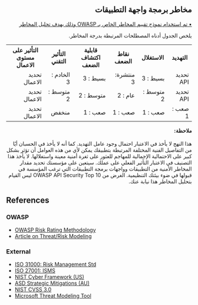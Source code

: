 <h2 dir='rtl' align='right'>مخاطر برمجة واجهة التطبيقات</h2>

[<p dir='rtl' align='right'>▪️ تم استخدام نموذج تقييم المخاطر الخاص بـ OWASP وذلك بهدف تحليل المخاطر  </p>](0x03-introduction.md)

<p dir='rtl' align='right'>يلخص الجدول أدناه المصطلحات المرتبطة بدرجة المخاطر. 
 
 

<table dir='rtl' align="right">
<tr>
<th>التهديد </th>
<th> الاستغلال </th>
<th> نقاط الضعف </th>
<th> قابلية اكتشاف الضعف </th>
<th> التأثير التقني </th>
<th> التأثير على مستوى الاعمال </th>
<tr>
</tr> 
<td> تحديد API  </td> 
<td> بسيط : 3 </td> 
<td> منتشرة: 3 </td> 
<td> بسيط : 3 </td> 
<td> الخادم : 3 </td> 
<td> تحديد الاعمال </td>
</tr> 
<td> تحديد API </td> 
<td> متوسط : 2 </td> 
<td> عام : 2 </td> 
<td> متوسط : 2 </td> 
<td> متوسط : 2  </td> 
<td> تحديد الاعمال </td> 
</tr> 
<td> صعب : 1 </td> 
<td> صعب : 1 </td> 
<td> صعب : 1 </td> 
<td> صعب : 1 </td> 
<td> منخفض </td> 
<td> تحديد الاعمال </td> 
</tr> 
</tr>
</table>


<h4 dir='rtl' align='right'>ملاحظة: </h4> </p>

<p dir='rtl' align='right'> هذا النهج لا يأخذ في الاعتبار احتمال وجود عامل التهديد. كما أنه لا يأخذ في الحسبان أيًا من التفاصيل الفنية المختلفة المرتبطة بتطبيقك يمكن لأي من هذه العوامل أن تؤثر بشكل كبير على الاحتمالية الإجمالية للمهاجم للعثور على ثغرة أمنية معينة واستغلالها. لا يأخذ هذا التصنيف في الاعتبار التأثير الفعلي على عملك. سيتعين على مؤسستك تحديد مقدار المخاطر الأمنية من التطبيقات وواجهات برمجة التطبيقات التي ترغب المؤسسة في قبولها في ضوء بيئتك التنظيمية. الغرض من OWASP API Security Top 10 ليس القيام بتحليل المخاطر هذا نيابة عنك.



## References

### OWASP

* [OWASP Risk Rating Methodology][1]
* [Article on Threat/Risk Modeling][2]

### External

* [ISO 31000: Risk Management Std][3]
* [ISO 27001: ISMS][4]
* [NIST Cyber Framework (US)][5]
* [ASD Strategic Mitigations (AU)][6]
* [NIST CVSS 3.0][7]
* [Microsoft Threat Modeling Tool][8]

[1]: https://www.owasp.org/index.php/OWASP_Risk_Rating_Methodology
[2]: https://www.owasp.org/index.php/Threat_Risk_Modeling
[3]: https://www.iso.org/iso-31000-risk-management.html
[4]: https://www.iso.org/isoiec-27001-information-security.html
[5]: https://www.nist.gov/cyberframework
[6]: https://www.asd.gov.au/infosec/mitigationstrategies.htm
[7]: https://nvd.nist.gov/vuln-metrics/cvss/v3-calculator
[8]: https://www.microsoft.com/en-us/download/details.aspx?id=49168

